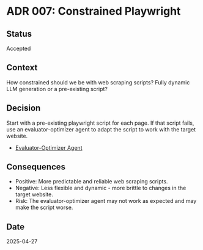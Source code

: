 # ADR 007: Constrained Playwright

## Status
Accepted

## Context
How constrained should we be with web scraping scripts? Fully dynamic LLM generation or a pre-existing script?

## Decision
Start with a pre-existing playwright script for each page. If that script fails, use an evaluator-optimizer agent
to adapt the script to work with the target website.
- [Evaluator-Optimizer Agent](https://www.anthropic.com/engineering/building-effective-agents)

## Consequences
- Positive: More predictable and reliable web scraping scripts.
- Negative: Less flexible and dynamic - more brittle to changes in the target website.
- Risk: The evaluator-optimizer agent may not work as expected and may make the script worse.

## Date
2025-04-27